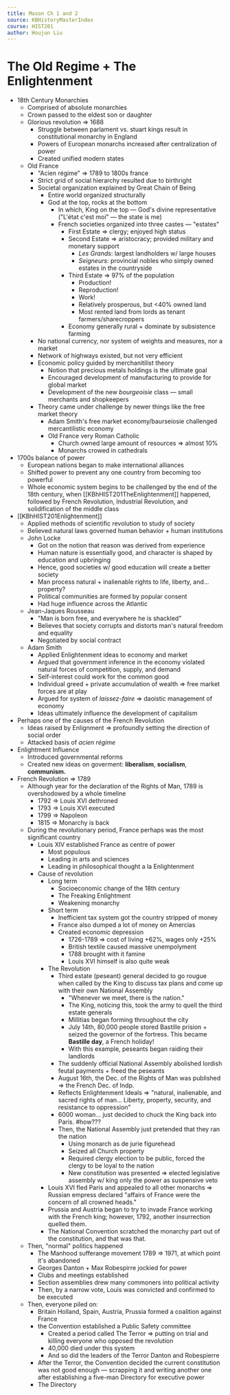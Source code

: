 ```yaml
---
title: Mason Ch 1 and 2
source: KBHistoryMasterIndex
course: HIST201
author: Houjun Liu
---
```



# The Old Regime + The Enlightenment

* 18th Century Monarchies
	* Comprised of absolute monarchies
	* Crown passed to the eldest son or daughter
	* Glorious revolution => 1688
		* Struggle between parlament vs. stuart kings result in constitutional monarchy in England
		* Powers of European monarchs increased after centralization of power
		* Created unified modern states
	* Old France
		* "Acien régime" => 1789 to 1800s france
		* Strict grid of social hierarchy resulted due to birthright
		* Societal organization explained by Great Chain of Being
			* Entire world organized structurally
			* God at the top, rocks at the bottom
				* In which, King on the top — God's divine representative ("L'état c'est moi" — the state is me)
				* French societies organized into three castes — "estates"
					* First Estate => clergy; enjoyed high status
					* Second Estate => aristocracy; provided military and monetary support
						* *Les Grands*: largest landholders w/ large houses
						* *Seigneurs*: provincial nobles who simply owned estates in the countryside
					* Third Estate => 97% of the population
						* Production!
						* Reproduction!
						* Work!
						* Relatively prosperous, but <40% owned land
						* Most rented land from lords as tenant farmers/sharecroppers
					* Economy generally rural + dominate by subsistence farming
		* No national currency, nor system of weights and measures, nor a market
		* Network of highways existed, but not very efficient
		* Economic policy guided by merchanitilist theory     
			* Notion that precious metals holdings is the ultimate goal
			* Encouraged development of manufacturing to provide for global market
			* Development of the new *bourgeoisie* class — small merchants and shopkeepers
		* Theory came under challenge by newer things like the free market theory
			* Adam Smith's free market economy/baurseiosie challenged mercantilistic economy
			* Old France very Roman Catholic
				*  Church owned large amount of resources => almost 10% 
				*  Monarchs crowed in cathedrals
* 1700s balance of power
	* European nations began to make international alliances
	* Shifted power to prevent any one country from becoming too powerful
	* Whole economic system begins to be challenged by the end of the 18th century, when [[KBhHIST201TheEnlightenment]] happened, followed by French Revolution, Industrial Revolution, and solidification of the middle class
* [[KBhHIST201Enlightenment]] 
	* Applied methods of scientific revolution to study of society
	* Believed natural laws governed human behavior + human institutions
	* John Locke
		* Got on the notion that reason was derived from experience
		* Human nature is essentially good, and character is shaped by education and upbringing 
		* Hence, good societies w/ good education will create a better society
		* Man process natural + inalienable rights to life, liberty, and... property?
		* Political communities are formed by popular consent 
		* Had huge influence across the Atlantic
	* Jean-Jaques Rousseau
		* "Man is born free, and everywhere he is shackled" 
		* Believes that society corrupts and distorts man's natural freedom and equality
		* Negotiated by social contract
	* Adam Smith
		* Applied Enlightenment ideas to economy and market
		* Argued that government inference in the economy violated natural forces of competition, supply, and demand
		* Self-interest could work for the common good
		* Individual greed + private accumulation of wealth => free market forces are at play
		* Argued for system of *laissez-faire* => daoistic management of economy
		* Ideas ultimately influence the development of capitalism
* Perhaps one of the causes of the French Revolution
	* Ideas raised by Enlignment => profoundly setting the direction of social order
	* Attacked basis of *acien régime*
*  Enlightment Influence 
	*  Introduced governmental reforms 
	*  Created new ideas on goverment: **liberalism**, **socialism**, **communism.**
* French Revolution => 1789
	* Although year for the declaration of the Rights of Man, 1789 is overshodowed by a whole timeline
		* 1792 => Louis XVI dethroned
		* 1793 => Louis XVI executed
		* 1799 => Napoleon
		* 1815 => Monarchy is back
	* During the revolutionary period, France perhaps was the most significant country
		* Louis XIV established France as centre of power  
			* Most populous
			* Leading in arts and sciences
			* Leading in philosophical thought a la Enlightenment
		* Cause of revolution
			* Long term
				* Socioeconomic change of the 18th century
				* The Freaking Enlightment
				* Weakening monarchy  
			* Short term
				* Inefficient tax system got the country stripped of money
				* France also dumped a lot of money on Amercias
				* Created economic depression
					* 1726-1789 => cost of living +62%, wages only +25%
					* British textile caused massive unempolyment
					* 1788 brought with it famine
					* Louis XVI himself is also quite weak
			* The Revolution	
				* Third estate (peseant) general decided to go rougue when called by the King to discuss tax plans and come up with their own National Assembly
					* "Whenever we meet, there is the nation."
					* The King, noticing this, took the army to quell the third estate generals
					* Millitias began forming throughout the city
					* July 14th, 80,000 people stored Bastille prision + seized the governor of the fortress. This became **Bastille day**, a French holiday!
					* With this example, peseants began raiding their landlords
				* The suddenly official National Assembly abolished lordish feutal payments + freed the peseants
				* August 16th, the Dec. of the Rights of Man was published => the French Dec. of Indp.
				* Reflects Enlightenment Ideals => "natural, inalienable, and sacred rights of man... Liberty, property, security, and resistance to oppression"
				* 6000 woman... just decided to chuck the King back into Paris. #how???
				* Then, the National Assembly just pretended that they ran the nation
					* Using monarch as de jurie figurehead
					* Seized all Church property
					* Required clergy election to be public, forced the clergy to be loyal to the nation
					* New constitution was presented => elected legislative assembly w/ king only the power as suspensive veto 
			* Louis XVI fled Paris and appealed to all other monarchs => Russian empress declared "affairs of France were the concern of all crowned heads."
			* Prussia and Austria began to try to invade France working with the French king; however, 1792, another insurrection quelled them.
			* The National Convention scratched the monarchy part out of the constitution, and that was that.
	* Then, "normal" politics happened
		* The Manhood sufferange movement 1789 => 1971, at which point it's abandoned
		* Georges Danton + Max Robespirre jockied for power
		* Clubs and meetings established
		* Section assemblies drew many commoners into political activity
		* Then, by a narrow vote, Louis was convicted and confirmed to be executed
	* Then, everyone piled on:
		* Britain Holland, Spain, Austria, Prussia formed a coalition against France
		* the Convention established a Public Safety committee
			* Created a period called The Terror => putting on trial and killing everyone who opposed the revolution
			* 40,000 died under this system
			* And so did the leaders of the Terror Danton and Robespierre
		* After the Terror, the Convention decided the current constitution was not good enough — scrapping it and writing another one after establishing a five-man Directory for executive power
		* The Directory
